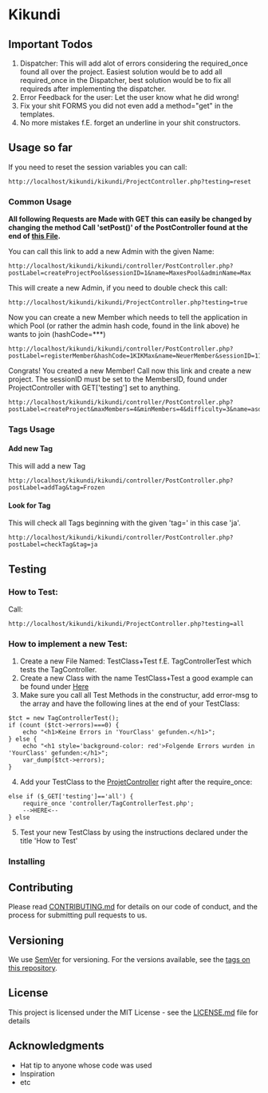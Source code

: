 # Kikundi

## Important Todos

1) Dispatcher: This will add alot of errors considering the required_once found all over the project. Easiest solution would be to add all required_once in the Dispatcher, best solution would be to fix all requireds after implementing the dispatcher.
2) Error Feedback for the user: Let the user know what he did wrong!
3) Fix your shit FORMS you did not even add a method="get" in the templates.
4) No more mistakes f.E. forget an underline in your shit constructors.

## Usage so far

If you need to reset the session variables you can call:
```
http://localhost/kikundi/kikundi/ProjectController.php?testing=reset
```

### Common Usage

**All following Requests are Made with GET this can easily be changed by changing the method Call 'setPost()' of the PostController found at the end of [this File](https://github.com/schmat96/Kikundi/blob/master/kikundi/controller/PostController.php).**

You can call this link to add a new Admin with the given Name:
```
http://localhost/kikundi/kikundi/controller/PostController.php?postLabel=createProjectPool&sessionID=1&name=MaxesPool&adminName=Max
```
This will create a new Admin, if you need to double check this call:
```
http://localhost/kikundi/kikundi/ProjectController.php?testing=true
```
Now you can create a new Member which needs to tell the application in which Pool (or rather the admin hash code, found in the link above) he wants to join (hashCode=***)
```
http://localhost/kikundi/kikundi/controller/PostController.php?postLabel=registerMember&hashCode=1KIKMax&name=NeuerMember&sessionID=111
```
Congrats! You created a new Member! Call now this link and create a new project. The sessionID must be set to the MembersID, found under ProjectController with GET['testing'] set to anything.
```
http://localhost/kikundi/kikundi/controller/PostController.php?postLabel=createProject&maxMembers=4&minMembers=4&difficulty=3&name=asd&description=doppelASD&tags=nope&sessionID=3KIKNeuerMember
```

### Tags Usage

#### Add new Tag

This will add a new Tag
```
http://localhost/kikundi/kikundi/controller/PostController.php?postLabel=addTag&tag=Frozen
```

#### Look for Tag

This will check all Tags beginning with the given 'tag=' in this case 'ja'.
```
http://localhost/kikundi/kikundi/controller/PostController.php?postLabel=checkTag&tag=ja
```

## Testing

### How to Test:
Call:
```
http://localhost/kikundi/kikundi/ProjectController.php?testing=all
```

### How to implement a new Test:
1) Create a new File Named: TestClass+Test f.E. TagControllerTest which tests the TagController.
2) Create a new Class with the name TestClass+Test a good example can be found under [Here](https://github.com/schmat96/Kikundi/blob/master/kikundi/controller/TagControllerTest.php)
3) Make sure you call all Test Methods in the constructur, add error-msg to the array and have the following lines at the end of your TestClass:

```
$tct = new TagControllerTest();
if (count ($tct->errors)===0) {
    echo "<h1>Keine Errors in 'YourClass' gefunden.</h1>";
} else {
    echo "<h1 style='background-color: red'>Folgende Errors wurden in 'YourClass' gefunden:</h1>";
    var_dump($tct->errors);
}
```
4) Add your TestClass to the [ProjetController](https://github.com/schmat96/Kikundi/blob/master/kikundi/ProjectController.php) right after the require_once: 

```
else if ($_GET['testing']=='all') {
    require_once 'controller/TagControllerTest.php';
    -->HERE<--
} else
```
5) Test your new TestClass by using the instructions declared under the title 'How to Test'

### Installing



## Contributing

Please read [CONTRIBUTING.md](https://gist.github.com/PurpleBooth/b24679402957c63ec426) for details on our code of conduct, and the process for submitting pull requests to us.

## Versioning

We use [SemVer](http://semver.org/) for versioning. For the versions available, see the [tags on this repository](https://github.com/your/project/tags). 

## License

This project is licensed under the MIT License - see the [LICENSE.md](LICENSE.md) file for details

## Acknowledgments

* Hat tip to anyone whose code was used
* Inspiration
* etc

